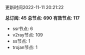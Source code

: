 更新时间2022-11-11 20:21:22

**总订阅: 45**
**总节点: 690**
**有效节点: 117**
- ssr节点: 6
- v2ray节点: 109
- ss节点: 1
- trojan节点: 1
